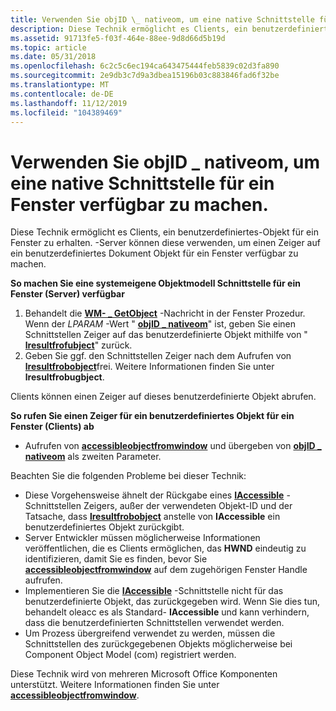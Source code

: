 ```yaml
---
title: Verwenden Sie objID \_ nativeom, um eine native Schnittstelle für ein Fenster verfügbar zu machen.
description: Diese Technik ermöglicht es Clients, ein benutzerdefiniertes-Objekt für ein Fenster zu erhalten. -Server können diese verwenden, um einen Zeiger auf ein benutzerdefiniertes Dokument Objekt für ein Fenster verfügbar zu machen.
ms.assetid: 91713fe5-f03f-464e-88ee-9d8d66d5b19d
ms.topic: article
ms.date: 05/31/2018
ms.openlocfilehash: 6c2c5c6ec194ca643475444feb5839c02d3fa890
ms.sourcegitcommit: 2e9db3c7d9a3dbea15196b03c883846fad6f32be
ms.translationtype: MT
ms.contentlocale: de-DE
ms.lasthandoff: 11/12/2019
ms.locfileid: "104389469"
---
```

# <a name="use-objid_nativeom-to-expose-a-native-interface-for-a-window"></a>Verwenden Sie objID \_ nativeom, um eine native Schnittstelle für ein Fenster verfügbar zu machen.

Diese Technik ermöglicht es Clients, ein benutzerdefiniertes-Objekt für ein Fenster zu erhalten. -Server können diese verwenden, um einen Zeiger auf ein benutzerdefiniertes Dokument Objekt für ein Fenster verfügbar zu machen.

**So machen Sie eine systemeigene Objektmodell Schnittstelle für ein Fenster (Server) verfügbar**

1.  Behandelt die [**WM- \_ GetObject**](wm-getobject.md) -Nachricht in der Fenster Prozedur. Wenn der *LPARAM* -Wert " [**objID \_ nativeom**](object-identifiers.md)" ist, geben Sie einen Schnittstellen Zeiger auf das benutzerdefinierte Objekt mithilfe von " [**lresultfrofubject**](/windows/desktop/api/Oleacc/nf-oleacc-lresultfromobject)" zurück.
2.  Geben Sie ggf. den Schnittstellen Zeiger nach dem Aufrufen von [**lresultfrobobject**](/windows/desktop/api/Oleacc/nf-oleacc-lresultfromobject)frei. Weitere Informationen finden Sie unter **lresultfrobugbject**.

Clients können einen Zeiger auf dieses benutzerdefinierte Objekt abrufen.

**So rufen Sie einen Zeiger für ein benutzerdefiniertes Objekt für ein Fenster (Clients) ab**

-   Aufrufen von [**accessibleobjectfromwindow**](/windows/desktop/api/Oleacc/nf-oleacc-accessibleobjectfromwindow) und übergeben von [**objID \_ nativeom**](object-identifiers.md) als zweiten Parameter.

Beachten Sie die folgenden Probleme bei dieser Technik:

-   Diese Vorgehensweise ähnelt der Rückgabe eines [**IAccessible**](/windows/desktop/api/oleacc/nn-oleacc-iaccessible) -Schnittstellen Zeigers, außer der verwendeten Objekt-ID und der Tatsache, dass [**lresultfrobobject**](/windows/desktop/api/Oleacc/nf-oleacc-lresultfromobject) anstelle von **IAccessible** ein benutzerdefiniertes Objekt zurückgibt.
-   Server Entwickler müssen möglicherweise Informationen veröffentlichen, die es Clients ermöglichen, das **HWND** eindeutig zu identifizieren, damit Sie es finden, bevor Sie [**accessibleobjectfromwindow**](/windows/desktop/api/Oleacc/nf-oleacc-accessibleobjectfromwindow) auf dem zugehörigen Fenster Handle aufrufen.
-   Implementieren Sie die [**IAccessible**](/windows/desktop/api/oleacc/nn-oleacc-iaccessible) -Schnittstelle nicht für das benutzerdefinierte Objekt, das zurückgegeben wird. Wenn Sie dies tun, behandelt oleacc es als Standard- **IAccessible** und kann verhindern, dass die benutzerdefinierten Schnittstellen verwendet werden.
-   Um Prozess übergreifend verwendet zu werden, müssen die Schnittstellen des zurückgegebenen Objekts möglicherweise bei Component Object Model (com) registriert werden.

Diese Technik wird von mehreren Microsoft Office Komponenten unterstützt. Weitere Informationen finden Sie unter [**accessibleobjectfromwindow**](/windows/desktop/api/Oleacc/nf-oleacc-accessibleobjectfromwindow).

 

 




